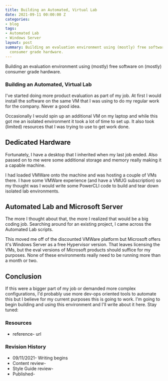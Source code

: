 ```yaml
---
title: Building an Automated, Virtual Lab
date: 2021-09-11 00:00:00 Z
categories:
- blog
tags:
- Automated Lab
- Windows Server
layout: post
summary: Building an evaluation environment using (mostly) free software on (mostly)
  consumer grade hardware.
---
```


Building an evaluation environment using (mostly) free software on (mostly) consumer grade hardware.

### Building an Automated, Virtual Lab

I've started doing more product evaluation as part of my job.  At first I would install the software on the same VM that I was using to do my regular work for the company.  Never a good idea.

Occasionally I would spin up an additional VM on my laptop and while this got me an isolated environment it took a lot of time to set up.  It also took (limited) resources that I was trying to use to get work done.

## Dedicated Hardware

Fortunately, I have a desktop that I inherited when my last job ended.  Also passed on to me were some additional storage and memory really making it a capable machine.

I had loaded VMWare onto the machine and was hosting a couple of VMs there.  I have some VMWare experience (and have a VMUG subscription) so my thought was I would write some PowerCLI code to build and tear down isolated lab environments.

## Automated Lab and Microsoft Server

The more I thought about that, the more I realized that would be a big coding job.  Searching around for an existing project, I came across the Automated Lab scripts.

This moved me off of the discounted VMWare platform but Microsoft offers it's Windows Server as a free Hypervisor version.  That leaves licensing the VMs, but the eval versions of Microsoft products should suffice for my purposes.  None of these environments really need to be running more than a month or two.

## Conclusion

If this were a bigger part of my job or demanded more complex configurations, I'd probably use more dev-ops oriented tools to automate this but I believe for my current purposes this is going to work.  I'm going to begin building and using this environment and I'll write about it here.  Stay tuned:

### Resources
* reference- url

### Revision History
* 09/11/2021- Writing begins
* Content review-
* Style Guide review-
* Published-